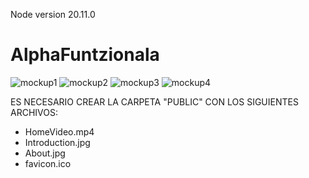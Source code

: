 Node version 20.11.0
# AlphaFuntzionala
![mockup1](https://github.com/aldeko3/AlphaFuntzionala/assets/23291563/8ccf1ea2-415f-4e0c-9837-1fe420698da5)
![mockup2](https://github.com/aldeko3/AlphaFuntzionala/assets/23291563/9c27089b-140d-400e-aa8d-22964992e210)
![mockup3](https://github.com/aldeko3/AlphaFuntzionala/assets/23291563/f893c1ba-0e50-4ab0-b691-1d4dd9f829d7)
![mockup4](https://github.com/aldeko3/AlphaFuntzionala/assets/23291563/b10825c3-ce4e-410a-87d9-457145a48c3b)

ES NECESARIO CREAR LA CARPETA "PUBLIC" CON LOS SIGUIENTES ARCHIVOS:
  - HomeVideo.mp4
  - Introduction.jpg
  - About.jpg
  - favicon.ico
